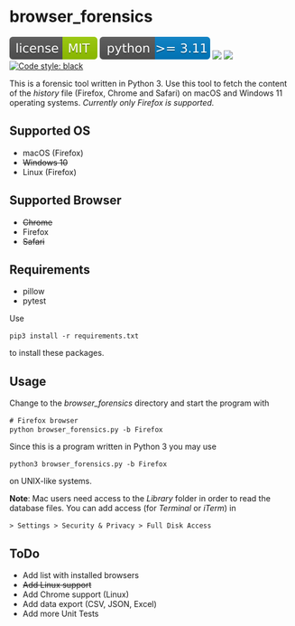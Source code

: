 # browser_forensics

![](img/license-MIT-green.svg) ![](img/python-3.11-blue.svg) ![](https://img.shields.io/github/last-commit/niftycode/browser_forensics.svg?style=flat) ![](https://img.shields.io/github/issues/niftycode/browser_forensics.svg?style=flat) [![Code style: black](https://img.shields.io/badge/code%20style-black-000000.svg)](https://github.com/psf/black)

This is a forensic tool written in Python 3. Use this tool to fetch the content of the *history* file (Firefox, Chrome and Safari) on macOS and Windows 11 operating systems. *Currently only Firefox is supported.*

## Supported OS

* macOS (Firefox)
* ~~Windows 10~~
* Linux (Firefox)

## Supported Browser

* ~~Chrome~~
* Firefox
* ~~Safari~~

## Requirements

* pillow
* pytest

Use

    pip3 install -r requirements.txt

to install these packages.

## Usage

Change to the *browser_forensics* directory and start the program with

    # Firefox browser
    python browser_forensics.py -b Firefox

Since this is a program written in Python 3 you may use

    python3 browser_forensics.py -b Firefox

on UNIX-like systems.

**Note**: Mac users need access to the *Library* folder in order to read the database files. You can add access (for *Terminal* or *iTerm*) in

    > Settings > Security & Privacy > Full Disk Access

## ToDo

* Add list with installed browsers
* ~~Add Linux support~~
* Add Chrome support (Linux)
* Add data export (CSV, JSON, Excel)
* Add more Unit Tests
